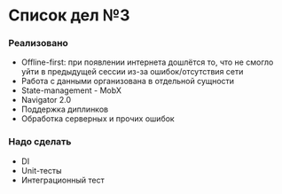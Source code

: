 # Список дел №3

### Реализовано
* Offline-first: при появлении интернета дошлётся то, что не смогло уйти в предыдущей сессии из-за ошибок/отсутствия сети
* Работа с данными организована в отдельной сущности
* State-management - MobX
* Navigator 2.0
* Поддержка диплинков
* Обработка серверных и прочих ошибок

### Надо сделать
* DI 
* Unit-тесты
* Интеграционный тест